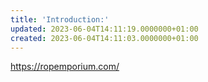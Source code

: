 ```yaml
---
title: 'Introduction:'
updated: 2023-06-04T14:11:19.0000000+01:00
created: 2023-06-04T14:11:03.0000000+01:00
---
```


<https://ropemporium.com/>
